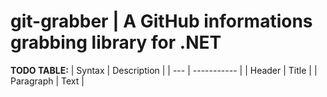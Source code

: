 # git-grabber | A GitHub informations grabbing library for .NET
**TODO TABLE:**
| Syntax | Description |
| --- | ----------- |
| Header | Title |
| Paragraph | Text |